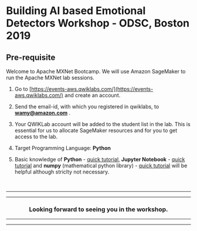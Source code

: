 # Building AI based Emotional Detectors Workshop  - ODSC, Boston 2019

## Pre-requisite 


Welcome to Apache MXNet Bootcamp. We will use Amazon SageMaker to run the Apache MXNet lab sessions.

1.	Go to [https://events-aws.qwiklabs.com/](https://events-aws.qwiklabs.com/) and create an account.

2.	Send the email-id, with which you registered in qwiklabs, to
**wamy@amazon.com** . 
3. Your QWIKLab account will be added to the student list in the lab. This is essential for us to allocate SageMaker resources and for you to get access to the lab.

4. Target Programming Language:  **Python**

5. Basic knowledge of **Python** - [quick tutorial](https://www.stavros.io/tutorials/python/), **Jupyter Notebook** - [quick tutorial](https://medium.com/codingthesmartway-com-blog/getting-started-with-jupyter-notebook-for-python-4e7082bd5d46) and **numpy** (mathematical python library) - [quick tutorial](https://docs.scipy.org/doc/numpy/user/quickstart.html)  will be helpful although striclty not necessary. 

<br/>

----
----
###  <center>Looking forward to seeing you in the workshop. </center>
 
----
----
